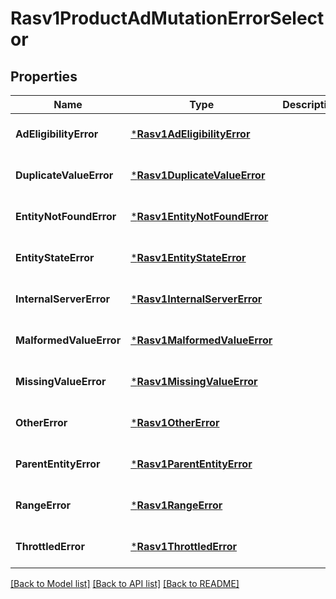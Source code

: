 # Rasv1ProductAdMutationErrorSelector

## Properties
Name | Type | Description | Notes
------------ | ------------- | ------------- | -------------
**AdEligibilityError** | [***Rasv1AdEligibilityError**](RASv1AdEligibilityError.md) |  | [optional] [default to null]
**DuplicateValueError** | [***Rasv1DuplicateValueError**](RASv1DuplicateValueError.md) |  | [optional] [default to null]
**EntityNotFoundError** | [***Rasv1EntityNotFoundError**](RASv1EntityNotFoundError.md) |  | [optional] [default to null]
**EntityStateError** | [***Rasv1EntityStateError**](RASv1EntityStateError.md) |  | [optional] [default to null]
**InternalServerError** | [***Rasv1InternalServerError**](RASv1InternalServerError.md) |  | [optional] [default to null]
**MalformedValueError** | [***Rasv1MalformedValueError**](RASv1MalformedValueError.md) |  | [optional] [default to null]
**MissingValueError** | [***Rasv1MissingValueError**](RASv1MissingValueError.md) |  | [optional] [default to null]
**OtherError** | [***Rasv1OtherError**](RASv1OtherError.md) |  | [optional] [default to null]
**ParentEntityError** | [***Rasv1ParentEntityError**](RASv1ParentEntityError.md) |  | [optional] [default to null]
**RangeError** | [***Rasv1RangeError**](RASv1RangeError.md) |  | [optional] [default to null]
**ThrottledError** | [***Rasv1ThrottledError**](RASv1ThrottledError.md) |  | [optional] [default to null]

[[Back to Model list]](../README.md#documentation-for-models) [[Back to API list]](../README.md#documentation-for-api-endpoints) [[Back to README]](../README.md)

